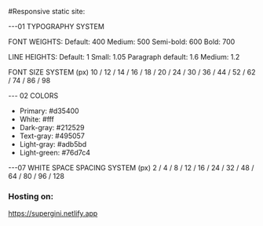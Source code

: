 #Responsive static site:

---01 TYPOGRAPHY SYSTEM

FONT WEIGHTS:
Default: 400
Medium: 500
Semi-bold: 600
Bold: 700

LINE HEIGHTS:
Default: 1
Small: 1.05
Paragraph default: 1.6
Medium: 1.2

FONT SIZE SYSTEM (px)
10 / 12 / 14 / 16 / 18 / 20 / 24 / 30 / 36 / 44 / 52 / 62 / 74 / 86 / 98

--- 02 COLORS

- Primary:     #d35400
- White:       #fff
- Dark-gray:   #212529
- Text-gray:   #495057
- Light-gray:  #adb5bd
- Light-green: #76d7c4

---07 WHITE SPACE
SPACING SYSTEM (px)
2 / 4 / 8 / 12 / 16 / 24 / 32 / 48 / 64 / 80 / 96 / 128


### Hosting on:

https://supergini.netlify.app

